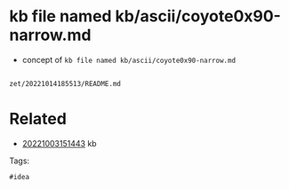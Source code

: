 # kb file named kb/ascii/coyote0x90-narrow.md

- concept of `kb file named kb/ascii/coyote0x90-narrow.md`

```
```

` zet/20221014185513/README.md `

# Related

- [20221003151443](/zet/20221003151443/README.md) kb

Tags:

    #idea
